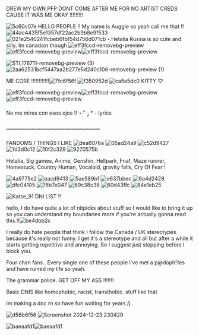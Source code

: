 DREW MY OWN PFP DONT COME AFTER ME FOR NO ARTIST CREDS CAUSE IT WAS ME OKAY !!!!!!!!!

![5c60c07e](https://github.com/user-attachments/assets/f2326207-cd38-4c55-813a-e92c7872e5db) HELLO PEOPLE !! My name is Auggie so yeah call me that !! ![44ac4435f5e1357df22ac2b9b8e9f533](https://github.com/user-attachments/assets/eda40eaa-6263-4b1e-8a04-2f68100924be)  ![021e2540241fcbeb6fb154d756d071cb](https://github.com/user-attachments/assets/2e464145-5abe-4b20-991d-09a7485e42c7) - Hetalia Russia is so cute and silly.     Im canadain though
![eff3fccd-removebg-preview](https://github.com/user-attachments/assets/6a9978eb-b99e-4fa5-9bf4-edeac8a2e7fe)![eff3fccd-removebg-preview](https://github.com/user-attachments/assets/78ee7d0d-2117-4263-8278-e873bbdc8c2c)![eff3fccd-removebg-preview](https://github.com/user-attachments/assets/d5ead628-c653-40e3-97fd-07457e5d5d9d)


 ![STL176711-removebg-preview (3)](https://github.com/user-attachments/assets/0516d5f9-513e-4585-b6c2-d53a277b3b17)     ![2aa62531bcf5447aa2b277e5d240c106-removebg-preview (1)](https://github.com/user-attachments/assets/b02dc1e2-1da4-4686-8ba1-f260b1a18e3a)



 ME CORE !!!!!!!!!!!!![7fc6f56f](https://github.com/user-attachments/assets/cd66f2e8-6ef5-4bd3-981b-fba84b702dfc) ![f350952d](https://github.com/user-attachments/assets/4303cb70-ee68-4643-b926-81d26a363714) ![ca5a5dc0](https://github.com/user-attachments/assets/1ae723e8-ef11-4211-9545-e727b05c1558) KITTY ♡︎

![eff3fccd-removebg-preview](https://github.com/user-attachments/assets/6a9978eb-b99e-4fa5-9bf4-edeac8a2e7fe)![eff3fccd-removebg-preview](https://github.com/user-attachments/assets/78ee7d0d-2117-4263-8278-e873bbdc8c2c)![eff3fccd-removebg-preview](https://github.com/user-attachments/assets/d5ead628-c653-40e3-97fd-07457e5d5d9d)


No me mires con esos ojos !! ⋆·˚ ༘ * - lyrics

﹌﹌﹌﹌﹌﹌﹌﹌﹌﹌﹌﹌﹌﹌﹌﹌﹌﹌

FANDOMS / THINGS I LIKE  ![dea6076a](https://github.com/user-attachments/assets/84788305-3bdf-4235-bfcc-87663d0f39f4) ![05ad24a9](https://github.com/user-attachments/assets/5d2fcb46-1cfb-4f83-8093-7cb60cc1b2fd)
![c52d9427](https://github.com/user-attachments/assets/8e9e0808-efde-4f14-8fba-8df4f689f9ac) ![1d3d0c12](https://github.com/user-attachments/assets/046d984c-2fa6-410e-a708-7f17ee8702a0) ![10f2c329](https://github.com/user-attachments/assets/b641ccfd-4c43-4bc4-bdf3-786c82c1b1e3) ![9270575b](https://github.com/user-attachments/assets/5d93471f-5a14-48ce-b0c9-a87806486695)



Hetalia, Sig games, Anime, Genshin, Hellpark, Fnaf, Maze runner, Homestuck, Country Human, Vocaloid, gravity falls, Cry Of Fear !

![4a9775e2](https://github.com/user-attachments/assets/0778def4-b5eb-49f9-ad86-5901fee364ba) ![eacd9413](https://github.com/user-attachments/assets/75516588-b13d-4195-bb43-02203b4cc6db) ![5ae589b1](https://github.com/user-attachments/assets/19aef30a-dad0-42c8-80e9-0c642b7cec87) ![e637bbec](https://github.com/user-attachments/assets/78c4bc80-38c5-4e7d-9303-8f0839ccac1b) ![6a4d2428](https://github.com/user-attachments/assets/8984af22-ec5f-47e3-8464-3efb2d48745b) ![dfc04105](https://github.com/user-attachments/assets/4a3c04f3-87af-40cd-80ac-6ec551ec6f89) ![76b7e047](https://github.com/user-attachments/assets/d3eec184-d2a8-4bad-8d40-677593a707fb) ![69c38c38](https://github.com/user-attachments/assets/7702411f-5d24-4941-87c7-13978ea2275b) ![60d43ffc](https://github.com/user-attachments/assets/8346f4a5-5be2-4250-be52-db4db6f33c8b) ![84e1eb25](https://github.com/user-attachments/assets/0082a7de-f8f4-4615-ad71-5ab3e2a35e22)


![Katze_91](https://github.com/user-attachments/assets/cc42cb6a-c1c4-4e54-8ff5-73b022c9e030)  DNI LIST !!

hello, I do have quite a lot of nitpicks about stuff so I would like to bring it up so you can understand my boundaries more if you're actually gonna read this.!!![be4dbb2c](https://github.com/user-attachments/assets/c2f0bd5e-c126-4aae-9db9-ddb588886497)


I really do hate people that think I follow the Canada / UK stereotypes because it's really not funny. I get it's a stereotype and all but after a while it starts getting repetitive and annoying. So I suggest just stopping before I block you.

Four chan fans.. Every single one of these people I've met a p@doph!1es and have ruined my life so yeah.

The grammar police. GET OFF MY ASS !!!!!!!

Basic DNIS like homophobic, racist, transthobic. stuff like that

Im making a doc rn so have fun waiting for years /j..


![d56b6f56](https://github.com/user-attachments/assets/9fa8ad77-6d18-4e55-bd03-69a2b3ca6ced)
 ![Screenshot 2024-12-23 230429](https://github.com/user-attachments/assets/609edd5d-d065-4476-9c1c-a1f26836ba14)

![baeaafd1](https://github.com/user-attachments/assets/795b3693-533d-4c6e-9184-9541de256cf2)![baeaafd1](https://github.com/user-attachments/assets/795b3693-533d-4c6e-9184-9541de256cf2)



